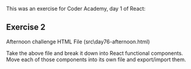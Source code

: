 This was an exercise for Coder Academy, day 1 of React:

## Exercise 2
Afternoon challenge HTML File (src\day76-afternoon.html)

Take the above file and break it down into React functional components.
Move each of those components into its own file and export/import them.

